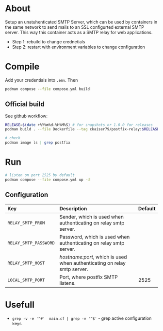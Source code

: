 
# About

Setup an unatuhenticated SMTP Server, which can be used by containers in the same network to send mails
to an SSL configurted external SMTP server. This way this container acts as a SMTP relay for web
applications.

- Step 1: rebuild to change crednetials
- Step 2: restart with environment variables to change configuration 

# Compile

Add your credentials into `.env`. Then

```bash
podman compose --file compose.yml build
```

## Official build

See github workflow:

```bash
RELEASE=$(date +%Y%m%d-%H%M%S) # for snapshots or 1.0.0 for releases
podman build . --file Dockerfile --tag ckaiser79/postfix-relay:$RELEASE

# check
podman image ls | grep postfix
```

# Run

```bash
# listen on port 2525 by default
podman compose --file compose.yml up -d
```

## Configuration

| Key | Description | Default |
|:----|:----|:----|
| `RELAY_SMTP_FROM` | Sender, which is used when authenticating on relay smtp server. | |
| `RELAY_SMTP_PASSWORD` | Password, which is used when authenticating on relay smtp server. | |
| `RELAY_SMTP_HOST` | *hostname:port*, which is used when authenticating on relay smtp server. | |
| `LOCAL_SMTP_PORT` | Port, where postfix SMTP listens. | 2525 |

# Usefull

- `grep -v -e '^#'  main.cf | grep -v '^$'` - grep active configuration keys    